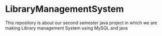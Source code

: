 # LibraryManagementSystem
This repository is about our second semester java project in which we are making Library management System using MySQL and java
